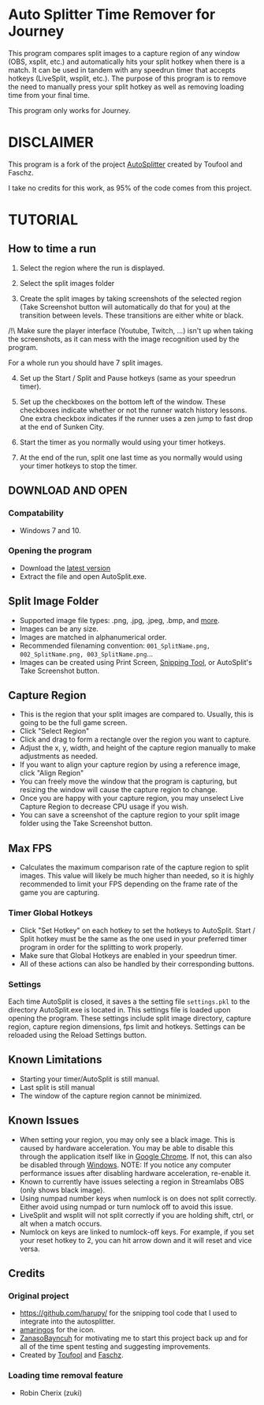 # Auto Splitter Time Remover for Journey
This program compares split images to a capture region of any window (OBS, xsplit, etc.) and automatically hits your split hotkey when there is a match. It can be used in tandem with any speedrun timer that accepts hotkeys (LiveSplit, wsplit, etc.). The purpose of this program is to remove the need to manually press your split hotkey as well as removing loading time from your final time.

This program only works for Journey.

# DISCLAIMER

This program is a fork of the project [AutoSplitter](https://github.com/Toufool/Auto-Split) created by Toufool and Faschz.

I take no credits for this work, as 95% of the code comes from this project.

# TUTORIAL

## How to time a run
1. Select the region where the run is displayed.

2. Select the split images folder

3. Create the split images by taking screenshots of the selected region (Take Screenshot button will automatically do that for you) at the transition between levels.
These transitions are either white or black.

/!\ Make sure the player interface (Youtube, Twitch, ...) isn't up when taking the screenshots, as it can mess with the image recognition used by the program. 

For a whole run you should have 7 split images.

4. Set up the Start / Split and Pause hotkeys (same as your speedrun timer). 

5. Set up the checkboxes on the bottom left of the window. These checkboxes indicate whether or not the runner watch history lessons. 
One extra checkbox indicates if the runner uses a zen jump to fast drop at the end of Sunken City.

6. Start the timer as you normally would using your timer hotkeys.

7. At the end of the run, split one last time as you normally would using your timer hotkeys to stop the timer.

## DOWNLOAD AND OPEN

### Compatability
- Windows 7 and 10.

### Opening the program
- Download the [latest version](https://github.com/robincherix/AutoSplitterJourney/releases)
- Extract the file and open AutoSplit.exe.

## Split Image Folder
- Supported image file types: .png, .jpg, .jpeg, .bmp, and [more](https://docs.opencv.org/3.0-beta/modules/imgcodecs/doc/reading_and_writing_images.html#imread).
- Images can be any size.
- Images are matched in alphanumerical order.
- Recommended filenaming convention: `001_SplitName.png, 002_SplitName.png, 003_SplitName.png`... 
- Images can be created using Print Screen, [Snipping Tool](https://support.microsoft.com/en-us/help/4027213/windows-10-open-snipping-tool-and-take-a-screenshot), or AutoSplit's Take Screenshot button.

## Capture Region
- This is the region that your split images are compared to. Usually, this is going to be the full game screen.
- Click "Select Region"
- Click and drag to form a rectangle over the region you want to capture.
- Adjust the x, y, width, and height of the capture region manually to make adjustments as needed.
- If you want to align your capture region by using a reference image, click "Align Region"
- You can freely move the window that the program is capturing, but resizing the window will cause the capture region to change.
- Once you are happy with your capture region, you may unselect Live Capture Region to decrease CPU usage if you wish.
- You can save a screenshot of the capture region to your split image folder using the Take Screenshot button.

## Max FPS
  - Calculates the maximum comparison rate of the capture region to split images. This value will likely be much higher than needed, so it is highly recommended to limit your FPS depending on the frame rate of the game you are capturing.

### Timer Global Hotkeys
- Click "Set Hotkey" on each hotkey to set the hotkeys to AutoSplit. Start / Split hotkey must be the same as the one used in your preferred timer program in order for the splitting to work properly.
- Make sure that Global Hotkeys are enabled in your speedrun timer.
- All of these actions can also be handled by their corresponding buttons.

### Settings
Each time AutoSplit is closed, it saves a the setting file `settings.pkl` to the directory AutoSplit.exe is located in. This settings file is loaded upon opening the program. These settings include split image directory, capture region, capture region dimensions, fps limit and hotkeys. Settings can be reloaded using the Reload Settings button.

## Known Limitations
- Starting your timer/AutoSplit is still manual.
- Last split is still manual
- The window of the capture region cannot be minimized.

## Known Issues
- When setting your region, you may only see a black image. This is caused by hardware acceleration. You may be able to disable this through the application itself like in [Google Chrome](https://www.technize.net/google-chrome-disable-hardware-acceleration/). If not, this can also be disabled through [Windows](https://www.thewindowsclub.com/hardware-acceleration-windows-7). NOTE: If you notice any computer performance issues after disabling hardware acceleration, re-enable it.
- Known to currently have issues selecting a region in Streamlabs OBS (only shows black image).
- Using numpad number keys when numlock is on does not split correctly. Either avoid using numpad or turn numlock off to avoid this issue.
- LiveSplit and wsplit will not split correctly if you are holding shift, ctrl, or alt when a match occurs.
- Numlock on keys are linked to numlock-off keys. For example, if you set your reset hotkey to 2, you can hit arrow down and it will reset and vice versa.

## Credits 
### Original project
- https://github.com/harupy/ for the snipping tool code that I used to integrate into the autosplitter.
- [amaringos](https://twitter.com/amaringos) for the icon.
- [ZanasoBayncuh](https://twitter.com/ZanasoBayncuh) for motivating me to start this project back up and for all of the time spent testing and suggesting improvements.
- Created by [Toufool](https://twitter.com/Toufool) and [Faschz](https://twitter.com/faschz).

### Loading time removal feature
 - Robin Cherix (zuki)